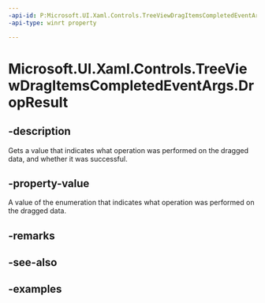 ```yaml
---
-api-id: P:Microsoft.UI.Xaml.Controls.TreeViewDragItemsCompletedEventArgs.DropResult
-api-type: winrt property

---
```

<!-- Property syntax.
public DataPackageOperation DropResult { get; }
-->

# Microsoft.UI.Xaml.Controls.TreeViewDragItemsCompletedEventArgs.DropResult


## -description

Gets a value that indicates what operation was performed on the dragged data, and whether it was successful.


## -property-value

A value of the enumeration that indicates what operation was performed on the dragged data.


## -remarks


## -see-also


## -examples


